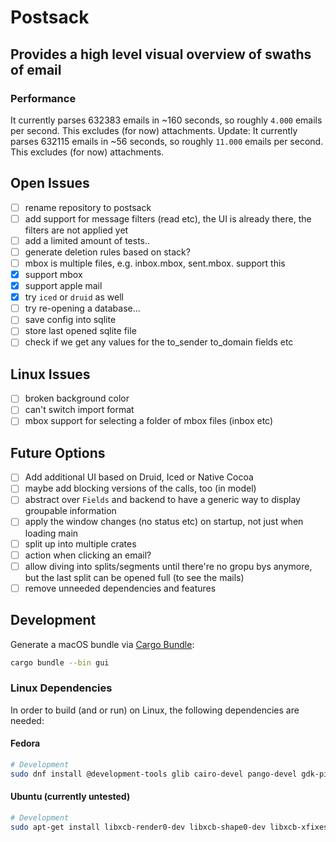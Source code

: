 # Postsack

## Provides a high level visual overview of swaths of email

### Performance

It currently parses 632383 emails in ~160 seconds, so roughly `4.000` emails per second. This excludes (for now) attachments.
Update: It currently parses 632115 emails in ~56 seconds, so roughly `11.000` emails per second. This excludes (for now) attachments.

## Open Issues

- [ ] rename repository to postsack
- [ ] add support for message filters (read etc), the UI is already there, the filters are not applied yet
- [ ] add a limited amount of tests..
- [ ] generate deletion rules based on stack?
- [ ] mbox is multiple files, e.g. inbox.mbox, sent.mbox. support this
- [x] support mbox
- [x] support apple mail
- [x] try `iced` or `druid` as well
- [ ] try re-opening a database...
- [ ] save config into sqlite
- [ ] store last opened sqlite file
- [ ] check if we get any values for the to_sender to_domain fields etc

## Linux Issues

- [ ] broken background color
- [ ] can't switch import format
- [ ] mbox support for selecting a folder of mbox files (inbox etc)

## Future Options

- [ ] Add additional UI based on Druid, Iced or Native Cocoa
- [ ] maybe add blocking versions of the calls, too (in model)
- [ ] abstract over `Fields` and backend to have a generic way to display groupable information
- [ ] apply the window changes (no status etc) on startup, not just when loading main
- [ ] split up into multiple crates
- [ ] action when clicking an email?
- [ ] allow diving into splits/segments until there're no gropu bys anymore, but the last split can be opened full (to see the mails)
- [ ] remove unneeded dependencies and features

## Development

Generate a macOS bundle via [Cargo Bundle](https://github.com/burtonageo/cargo-bundle):

``` sh
cargo bundle --bin gui
```

### Linux Dependencies

In order to build (and or run) on Linux, the following dependencies are needed:

#### Fedora

``` sh
# Development
sudo dnf install @development-tools glib cairo-devel pango-devel gdk-pixbux2-devel atk-devel gtk3 gtk3-devel libsqlite3x-devel
```

#### Ubuntu (currently untested)


``` sh
# Development
sudo apt-get install libxcb-render0-dev libxcb-shape0-dev libxcb-xfixes0-dev libspeechd-dev libxkbcommon-dev libssl-dev libsqlite3-dev
```


